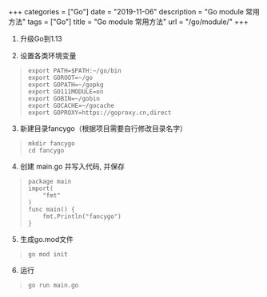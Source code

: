 +++
categories = ["Go"]
date = "2019-11-06"
description = "Go module 常用方法" 
tags = ["Go"]
title = "Go module 常用方法" 
url = "/go/module/"
+++

1. 升级Go到1.13

2. 设置各类环境变量
> ```
> export PATH=$PATH:~/go/bin
> export GOROOT=~/go
> export GOPATH=~/gopkg
> export GO111MODULE=on
> export GOBIN=~/gobin
> export GOCACHE=~/gocache
> export GOPROXY=https://goproxy.cn,direct
> ```

3. 新建目录fancygo（根据项目需要自行修改目录名字）
> ```
> mkdir fancygo
> cd fancygo
> ```

4. 创建 main.go 并写入代码, 并保存
> ```
> package main
> import(
>     "fmt"
> )
> func main() {
>     fmt.Println("fancygo")
> }
> ```

5. 生成go.mod文件
> ```
> go mod init
> ```

6. 运行
> ```
> go run main.go
> ```
